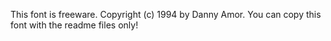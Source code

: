 This font is freeware. Copyright (c) 1994 by Danny Amor. You can copy this font with the readme files only!
